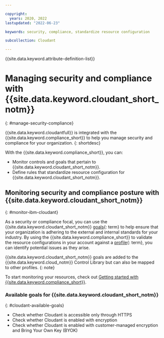 ```yaml
---

copyright:
  years: 2020, 2022
lastupdated: "2022-06-23"

keywords: security, compliance, standardize resource configuration

subcollection: Cloudant

---
```


{{site.data.keyword.attribute-definition-list}}

# Managing security and compliance with {{site.data.keyword.cloudant_short_notm}}
{: #manage-security-compliance}

{{site.data.keyword.cloudantfull}} is integrated with the {{site.data.keyword.compliance_short}} to help you manage security and compliance for your organization.
{: shortdesc}

With the {{site.data.keyword.compliance_short}}, you can:

- Monitor controls and goals that pertain to {{site.data.keyword.cloudant_short_notm}}.
- Define rules that standardize resource configuration for {{site.data.keyword.cloudant_short_notm}}. 

## Monitoring security and compliance posture with {{site.data.keyword.cloudant_short_notm}}
{: #monitor-ibm-cloudant}

As a security or compliance focal, you can use the {{site.data.keyword.cloudant_short_notm}} [goals](#x2117978){: term} to help ensure that your organization is adhering to the external and internal standards for your industry. By using the {{site.data.keyword.compliance_short}} to validate the resource configurations in your account against a [profile](#x2034950){: term}, you can identify potential issues as they arise.

{{site.data.keyword.cloudant_short_notm}} goals are added to the {{site.data.keyword.cloud_notm}} Control Library but can also be mapped to other profiles.
{: note}

To start monitoring your resources, check out [Getting started with {{site.data.keyword.compliance_short}}](/docs/security-compliance?topic=security-compliance-getting-started).

### Available goals for {{site.data.keyword.cloudant_short_notm}}
{: #cloudant-available-goals}

- Check whether Cloudant is accessible only through HTTPS
- Check whether Cloudant is enabled with encryption
- Check whether Cloudant is enabled with customer-managed encryption and Bring Your Own Key (BYOK)
